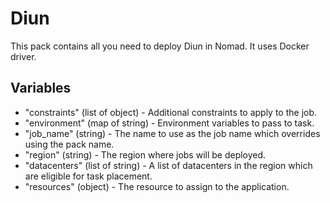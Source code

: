 # Diun

This pack contains all you need to deploy Diun in Nomad. It uses Docker driver.

## Variables
- "constraints" (list of object) - Additional constraints to apply to the job.
- "environment" (map of string) - Environment variables to pass to task.
- "job_name" (string) - The name to use as the job name which overrides using the pack name.
- "region" (string) - The region where jobs will be deployed.
- "datacenters" (list of string) - A list of datacenters in the region which are eligible for task placement.
- "resources" (object) - The resource to assign to the application.
